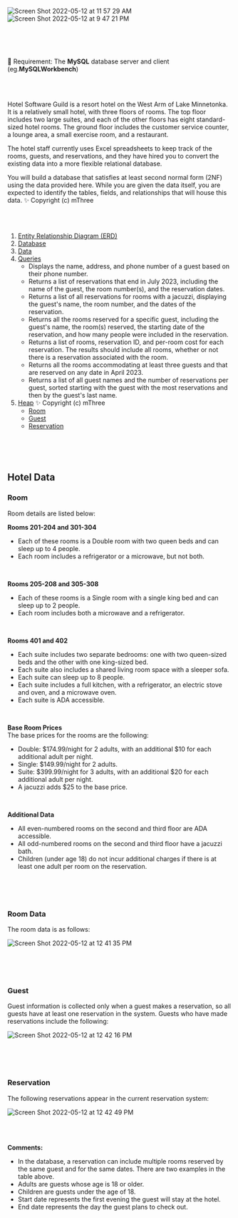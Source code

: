 ![Screen Shot 2022-05-12 at 11 57 29 AM](https://user-images.githubusercontent.com/30683150/168118156-7c1cd9e1-400b-42b0-9e91-1a71beea02bf.png)   
![Screen Shot 2022-05-12 at 9 47 21 PM](https://user-images.githubusercontent.com/30683150/168195087-5daf40c9-8531-4686-8f91-5a97728f39f7.png)


<br>
<br>
<br>

🔧 Requirement: The **MySQL** database server and client (eg.**MySQLWorkbench**)  

<br>
<br>

Hotel Software Guild is a resort hotel on the West Arm of Lake Minnetonka. It is a relatively small hotel, with three floors of rooms. The top floor includes two large suites, and each of the other floors has eight standard-sized hotel rooms. The ground floor includes the customer service counter, a lounge area, a small exercise room, and a restaurant.

The hotel staff currently uses Excel spreadsheets to keep track of the rooms, guests, and reservations, and they have hired you to convert the existing data into a more flexible relational database.

You will build a database that satisfies at least second normal form (2NF) using the data provided here. While you are given the data itself, you are expected to identify the tables, fields, and relationships that will house this data.   ✨ Copyright (c) mThree    

<br>
<br>

1. [Entity Relationship Diagram (ERD)](https://github.com/BoyeongYoon/Hotel-Reservation-Schema/blob/main/NancyYoon-HotelERD-Ver.4.jpg)  
2. [Database](https://github.com/BoyeongYoon/Hotel-Reservation-Schema/blob/main/NancyYoon-HotelDB.sql)  
3. [Data](https://github.com/BoyeongYoon/Hotel-Reservation-Schema/blob/main/NancyYoon-HotelData.sql)  
4. [Queries](https://github.com/BoyeongYoon/Hotel-Reservation-Schema/blob/main/NancyYoon-HotelQueries.sql)  
   - Displays the name, address, and phone number of a guest based on their phone number.
   - Returns a list of reservations that end in July 2023, including the name of the guest, the room number(s), and the reservation dates.  
   - Returns a list of all reservations for rooms with a jacuzzi, displaying the guest's name, the room number, and the dates of the reservation.  
   - Returns all the rooms reserved for a specific guest, including the guest's name, the room(s) reserved, the starting date of the reservation, and how many people were included in the reservation.  
   - Returns a list of rooms, reservation ID, and per-room cost for each reservation. The results should include all rooms, whether or not there is a reservation associated with the room.  
   - Returns all the rooms accommodating at least three guests and that are reserved on any date in April 2023.  
   - Returns a list of all guest names and the number of reservations per guest, sorted starting with the guest with the most reservations and then by the guest's last name.  
5. [Heap](#hotel-data) ✨ Copyright (c) mThree 
   - [Room](#room)
   - [Guest](#guest)
   - [Reservation](#reservation)
   
<br>
<br>
<br>

## Hotel Data

### Room
Room details are listed below:

**Rooms 201-204 and 301-304**  
- Each of these rooms is a Double room with two queen beds and can sleep up to 4 people.  
- Each room includes a refrigerator or a microwave, but not both.  

<br>

**Rooms 205-208 and 305-308**  
- Each of these rooms is a Single room with a single king bed and can sleep up to 2 people.
- Each room includes both a microwave and a refrigerator.

<br>

**Rooms 401 and 402**  
- Each suite includes two separate bedrooms: one with two queen-sized beds and the other with one king-sized bed.
- Each suite also includes a shared living room space with a sleeper sofa.
- Each suite can sleep up to 8 people.
- Each suite includes a full kitchen, with a refrigerator, an electric stove and oven, and a microwave oven.
- Each suite is ADA accessible.

<br>

**Base Room Prices**  
The base prices for the rooms are the following:
- Double: $174.99/night for 2 adults, with an additional $10 for each additional adult per night.
- Single: $149.99/night for 2 adults.
- Suite: $399.99/night for 3 adults, with an additional $20 for each additional adult per night.
- A jacuzzi adds $25 to the base price.

<br>

**Additional Data**  
- All even-numbered rooms on the second and third floor are ADA accessible.
- All odd-numbered rooms on the second and third floor have a jacuzzi bath.
- Children (under age 18) do not incur additional charges if there is at least one adult per room on the reservation.

<br>
<br>
<br>

### Room Data
The room data is as follows:  

![Screen Shot 2022-05-12 at 12 41 35 PM](https://user-images.githubusercontent.com/30683150/168126424-0db420c5-b9f8-41a2-86ae-b809239fbb96.png)  

<br>
<br>
<br>

### Guest
Guest information is collected only when a guest makes a reservation, so all guests have at least one reservation in the system. Guests who have made reservations include the following:  

![Screen Shot 2022-05-12 at 12 42 16 PM](https://user-images.githubusercontent.com/30683150/168126169-0f642ac5-42ca-4985-957c-cd13ec048723.png)  

<br>
<br>
<br>

### Reservation
The following reservations appear in the current reservation system:  

![Screen Shot 2022-05-12 at 12 42 49 PM](https://user-images.githubusercontent.com/30683150/168126252-9a864580-5e93-47db-a106-e5488f1812bb.png)  

<br>
<br>

**Comments:**  
- In the database, a reservation can include multiple rooms reserved by the same guest and for the same dates. There are two examples in the table above. 
- Adults are guests whose age is 18 or older.  
- Children are guests under the age of 18.  
- Start date represents the first evening the guest will stay at the hotel.  
- End date represents the day the guest plans to check out.  

